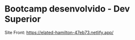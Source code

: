 # Bootcamp desenvolvido - Dev Superior

Site Front: <a >
https://elated-hamilton-47eb73.netlify.app/
</a>

